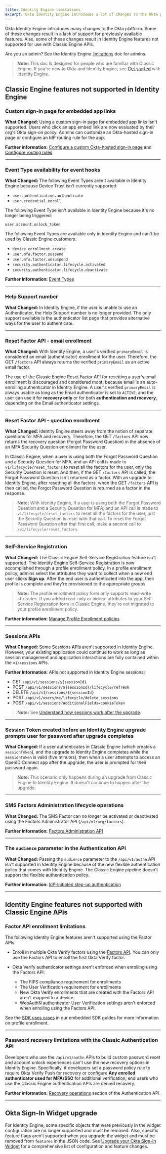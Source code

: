 ```yaml
---
title: Identity Engine limitations
excerpt: Okta Identity Engine introduces a lot of changes to the Okta platform. Some of these changes result in a lack of support for previously available features.
---
```


<ApiLifecycle access="ie" />

Okta Identity Engine introduces many changes to the Okta platform. Some of these changes result in a lack of support for previously available features. Also, some of these changes result in Identity Engine features not supported for use with Classic Engine APIs.

Are you an admin? See the Identity Engine [limitations](https://help.okta.com/okta_help.htm?type=oie&id=ext-oie-limitations) doc for admins.

> **Note:** This doc is designed for people who are familiar with Classic Engine. If you're new to Okta and Identity Engine, see [Get started](https://help.okta.com/okta_help.htm?type=oie&id=ext-get-started-oie) with Identity Engine.

## Classic Engine features not supported in Identity Engine

### Custom sign-in page for embedded app links

**What Changed:** Using a custom sign-in page for embedded app links isn't supported. Users who click an app embed link are now evaluated by their org's Okta sign-on policy. Admins can customize an Okta-hosted sign-in page or configure an IdP routing rule for the app.

**Further information:** [Configure a custom Okta-hosted sign-in page](/docs/guides/custom-widget/) and [Configure routing rules](https://help.okta.com/okta_help.htm?type=oie&id=ext_Identity_Provider_Discovery)

***

### Event Type availability for event hooks

**What Changed:** The following Event Types aren't available in Identity Engine because Device Trust isn't currently supported:

* `user.authentication.authenticate`
* `user.credential.enroll`

The following Event Type isn't available in Identity Engine because it's no longer being triggered:

`user.account.unlock_token`

The following Event Types are available only in Identity Engine and can't be used by Classic Engine customers:

* `device.enrollment.create`
* `user.mfa.factor.suspend`
* `user.mfa.factor.unsuspend`
* `security.authenticator.lifecycle.activated`
* `security.authenticator.lifecycle.deactivate`

**Further Information:** [Event Types](/docs/reference/api/event-types/)

***

### Help Support number

**What Changed:** In Identity Engine, if the user is unable to use an Authenticator, the Help Support number is no longer provided. The only support available is the authenticator list page that provides alternative ways for the user to authenticate.

***

### Reset Factor API - email enrollment

**What Changed:** With Identity Engine, a user's verified `primaryEmail` is considered an email (authenticator) enrollment for the user. Therefore, the GET `/factors` API always returns the verified `primaryEmail` as an active email factor.

The use of the Classic Engine Reset Factor API for resetting a user's email enrollment is discouraged and considered moot, because email is an auto-enrolling authenticator in Identity Engine. A user's verified `primaryEmail` is always usable as long as the Email authenticator is set to `ACTIVE`, and the user can use it for **recovery only** or for both **authentication and recovery**, depending on the Email authenticator settings.

***

### Reset Factor API - question enrollment

**What Changed:** Identity Engine steers away from the notion of separate questions for MFA and recovery. Therefore, the GET `/factors` API now returns the recovery question (Forgot Password Question) in the absence of an MFA Security Question enrollment for the user.

In Classic Engine, when a user is using both the Forgot Password Question and a Security Question for MFA, and an API call is made to `v1/lifecycle/reset_factors` to reset all the factors for the user, only the Security Question is reset. And then, if the GET `/factors` API is called, the Forgot Password Question isn't returned as a factor. With an upgrade to Identity Engine, after resetting all the factors, when the GET `/factors` API is then called, the Forgot Password Question is returned as a factor in the response.

> **Note:** With Identity Engine, if a user is using both the Forgot Password Question and a Security Question for MFA, and an API call is made to `v1/lifecycle/reset_factors` to reset all the factors for the user, just the Security Question is reset with that call. To reset the Forgot Password Question after that first call, make a second call to `/v1/lifecycle/reset_factors`.

***

### Self-Service Registration

**What Changed:** The Classic Engine Self-Service Registration feature isn't supported. The Identity Engine Self-Service Registration is now accomplished through a profile enrollment policy. In a profile enrollment policy, admins select the attributes they want to collect when a new end user clicks **Sign up**. After the end user is authenticated into the app, their profile is complete and they're provisioned to the appropriate groups.

> **Note:** The profile enrollment policy form only supports read-write attributes. If you added read-only or hidden attributes to your Self-Service Registration form in Classic Engine, they're not migrated to your profile enrollment policy.

**Further information:** [Manage Profile Enrollment policies](https://help.okta.com/okta_help.htm?type=oie&id=ext-create-profile-enrollment)

***

### Sessions APIs

**What Changed:** Some Sessions APIs aren't supported in Identity Engine. However, your existing application could continue to work as long as session management and application interactions are fully contained within the `v1/sessions` APIs.

**Further Information:** APIs not supported in Identity Engine sessions:

* GET `/api/v1/sessions/${sessionId}`
* POST `/api/v1/sessions/${sessionId}/lifecycle/refresh`
* DELETE `/api/v1/sessions/${sessionId}`
* POST `/api/v1/users/me/lifecycle/delete_sessions`
* POST `/api/v1/sessions?additionalFields=cookieToken`

> **Note:** See [Understand how sessions work after the upgrade](/docs/guides/oie-upgrade-sessions-api/main/).

***

### Session Token created before an Identity Engine upgrade prompts user for password after upgrade completes

**What Changed:** If a user authenticates in Classic Engine (which creates a `sessionToken`), and the upgrade to Identity Engine completes while the `sessionToken` is valid (five minutes), then when a user attempts to access an OpenID Connect app after the upgrade, the user is prompted for their password again.

> **Note:** This scenario only happens during an upgrade from Classic Engine to Identity Engine. It doesn't continue to happen after the upgrade.

***

### SMS Factors Administration lifecycle operations

**What Changed:** The SMS Factor can no longer be activated or deactivated using the Factors Administrator API (`/api/v1/org/factors`).

**Further Information:** [Factors Administration API](/docs/reference/api/factor-admin)

***

### The `audience` parameter in the Authentication API

**What Changed:** Passing the `audience` parameter to the `/api/v1/authn` API isn't supported in Identity Engine because of the new flexible authentication policy that comes with Identity Engine. The Classic Engine pipeline doesn't support the flexible authentication policy.

**Further information:** [IdP-initiated step-up authentication](/docs/reference/api/authn/#idp-initiated-step-up-authentication)

***

## Identity Engine features not supported with Classic Engine APIs

### Factor API enrollment limitations

The following Identity Engine features aren't supported using the Factor APIs.

* Enroll in multiple Okta Verify factors using the [Factors API](https://developer.okta.com/docs/api/openapi/okta-management/management/tag/UserFactor/#tag/UserFactor/operation/enrollFactor). You can only use the Factors API to enroll the first Okta Verify factor.
* Okta Verify authenticator settings aren't enforced when enrolling using the Factors API:

  * The FIPS compliance requirement for enrollments
  * The User Verification requirement for enrollments
  * New Okta Verify enrollments that are created with the Factors API aren't mapped to a device.
  * WebAuthN authenticator User Verification settings aren't enforced when enrolling using the Factors API.

See the [SDK uses cases](/docs/guides/oie-embedded-common-org-setup/main/) in our embedded SDK guides for more information on profile enrollment.

***

### Password recovery limitations with the Classic Authentication API

Developers who use the `/api/v1/authn` APIs to build custom password reset and account unlock experiences can't use the new recovery options in Identity Engine. Specifically, if developers set a password policy rule to require Okta Verify Push for recovery or configure **Any enrolled authenticator used for MFA/SSO** for additional verification, end users who use the Classic Engine authentication APIs are denied recovery.

**Further information:** [Recovery operations](/docs/reference/api/authn/#recovery-operations) section of the Authentication API.

***

## Okta Sign-In Widget upgrade

For Identity Engine, some specific objects that were previously in the widget configuration are no longer supported and must be removed. Also, specific feature flags aren't supported when you upgrade the widget and must be removed from `features` in the JSON code. See [Upgrade your Okta Sign-In Widget](/docs/guides/oie-upgrade-sign-in-widget/main/) for a comprehensive list of configuration and feature changes.
